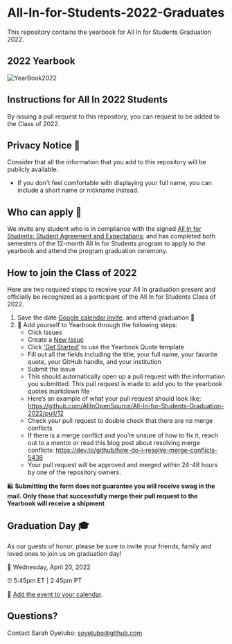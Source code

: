 
# All-In-for-Students-2022-Graduates

This repository contains the yearbook for All In for Students Graduation 2022. 

## 2022 Yearbook
![YearBook2022](https://user-images.githubusercontent.com/70516588/164084845-5018baa9-ce01-45c2-b1df-39cf1b6c49c9.jpg)


## Instructions for All In 2022 Students
By issuing a pull request to this repository, you can request to be added to the Class of 2022.

## Privacy Notice 👀
Consider that all the information that you add to this repository will be publicly available.
- If you don't feel comfortable with displaying your full name, you can include a short name or nickname instead.

## Who can apply 📝
We invite any student who is in compliance with the signed [All In for Students: Student Agreement and Expectations](https://docs.google.com/forms/d/1MhqtSM6cIo0003EmeNHl2usyVYCB4s4ULj8H0u_8eMY/edit); and has completed both semesters of the 12-month All In for Students program to apply to the yearbook and attend the program graduation ceremony. 

## How to join the Class of 2022

Here are two required steps to receive your All In graduation present and officially be recognized as a participant of the All In for Students Class of 2022.

1.  Save the date [Google calendar invite](https://calendar.google.com/calendar/u/0/r/eventedit/N282M2w5YjJkdDZ2Z3I0NmhiM2piZzg0NWUgY18xdmxmdmt0aWs5NWMza2drb2tzOWVrMzBqa0Bn?sf=true&output=html&action=TEMPLATE&eid=N282M2w5YjJkdDZ2Z3I0NmhiM2piZzg0NWUgY18xdmxmdmt0aWs5NWMza2drb2tzOWVrMzBqa0Bn&eref=7o63l9b2dt6vgr46hb3jbg845e).
 and attend graduation 🥳
2.  🏫 Add yourself to Yearbook through the following steps:
    - Click Issues
    - Create a [New Issue](https://github.com/AllInOpenSource/All-In-for-Students-Graduation-2022/issues/new/choose)
    - Click [‘Get Started’](https://github.com/AllInOpenSource/All-In-for-Students-Graduation-2022/issues/new?assignees=&labels=yearbook-quote-submission&template=yearbook_quote_submission.yml&title=%5BAdd+Yearbook+Quote+for%5D%3A+) to use the Yearbook Quote template
    - Fill out all the fields including the title, your full name, your favorite quote, your GitHub handle, and your institution
    - Submit the issue
    - This should automatically open up a pull request with the information you submitted. This pull request is made to add you to the yearbook quotes markdown file
    - Here’s an example of what your pull request should look like: https://github.com/AllInOpenSource/All-In-for-Students-Graduation-2022/pull/12
    - Check your pull request to double check that there are no merge conflicts
    - If there is a merge conflict and you’re unsure of how to fix it, reach out to a mentor or read this blog post about resolving merge conflicts: https://dev.to/github/how-do-i-resolve-merge-conflicts-5438
    - Your pull request will be approved and merged within 24-48 hours by one of the repository owners.
    
🛍 **Submitting the form does not guarantee you will receive swag in the mail. Only those that successfully merge their pull request to the Yearbook will receive a shipment**

## Graduation Day 🎓

As our guests of honor, please be sure to invite your friends, family and loved ones to join us on graduation day!

📆 Wednesday, April 20, 2022

⏰ 5:45pm ET | 2:45pm PT

📎 [Add the event to your calendar](https://calendar.google.com/calendar/u/0/r/eventedit/N282M2w5YjJkdDZ2Z3I0NmhiM2piZzg0NWUgY18xdmxmdmt0aWs5NWMza2drb2tzOWVrMzBqa0Bn?sf=true&output=html&action=TEMPLATE&eid=N282M2w5YjJkdDZ2Z3I0NmhiM2piZzg0NWUgY18xdmxmdmt0aWs5NWMza2drb2tzOWVrMzBqa0Bn&eref=7o63l9b2dt6vgr46hb3jbg845e).

## Questions?

Contact Sarah Oyetubo: soyetubo@github.com

